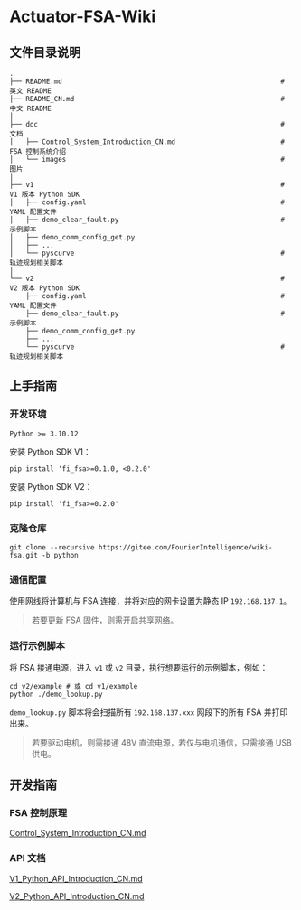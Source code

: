 # Actuator-FSA-Wiki

## 文件目录说明

```shell
.
├── README.md                                                      # 英文 README
├── README_CN.md                                                   # 中文 README
│
├── doc                                                            # 文档
│   ├── Control_System_Introduction_CN.md                          # FSA 控制系统介绍
│   └── images                                                     # 图片
│
├── v1                                                             # V1 版本 Python SDK
│   ├── config.yaml                                                # YAML 配置文件
│   ├── demo_clear_fault.py                                        # 示例脚本
│   ├── demo_comm_config_get.py
│   ├── ... 
│   └── pyscurve                                                   # 轨迹规划相关脚本
│
└── v2                                                             # V2 版本 Python SDK
    ├── config.yaml                                                # YAML 配置文件
    ├── demo_clear_fault.py                                        # 示例脚本
    ├── demo_comm_config_get.py
    ├── ... 
    └── pyscurve                                                   # 轨迹规划相关脚本
```

## 上手指南

### 开发环境

`Python >= 3.10.12`

安装 Python SDK V1：

```shell
pip install 'fi_fsa>=0.1.0, <0.2.0'
```

安装 Python SDK V2：

```shell
pip install 'fi_fsa>=0.2.0'
```

### 克隆仓库

```shell
git clone --recursive https://gitee.com/FourierIntelligence/wiki-fsa.git -b python
```

### 通信配置

使用网线将计算机与 FSA 连接，并将对应的网卡设置为静态 IP `192.168.137.1`。

> 若要更新 FSA 固件，则需开启共享网络。

### 运行示例脚本

将 FSA 接通电源，进入 `v1` 或 `v2` 目录，执行想要运行的示例脚本，例如：

```shell
cd v2/example # 或 cd v1/example
python ./demo_lookup.py
```

`demo_lookup.py` 脚本将会扫描所有 `192.168.137.xxx` 网段下的所有 FSA 并打印出来。

> 若要驱动电机，则需接通 48V 直流电源，若仅与电机通信，只需接通 USB 供电。

## 开发指南

### FSA 控制原理

 [Control_System_Introduction_CN.md](doc/Chinese/Control_System_Introduction_CN.md) 

### API 文档

 [V1_Python_API_Introduction_CN.md](doc/Chinese/V1_Python_API_Introduction_CN.md) 

 [V2_Python_API_Introduction_CN.md](doc/Chinese/V2_Python_API_Introduction_CN.md) 
